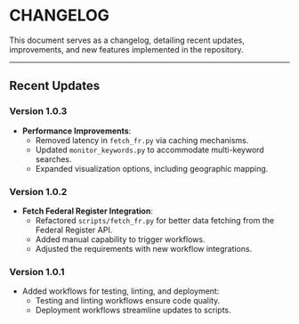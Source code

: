 
# CHANGELOG

This document serves as a changelog, detailing recent updates, improvements, and new features implemented in the repository.

---

## Recent Updates

### Version 1.0.3

- **Performance Improvements**:
  - Removed latency in `fetch_fr.py` via caching mechanisms.
  - Updated `monitor_keywords.py` to accommodate multi-keyword searches.
  - Expanded visualization options, including geographic mapping.

### Version 1.0.2

- **Fetch Federal Register Integration**:
  - Refactored `scripts/fetch_fr.py` for better data fetching from the Federal Register API.
  - Added manual capability to trigger workflows.
  - Adjusted the requirements with new workflow integrations.

### Version 1.0.1

- Added workflows for testing, linting, and deployment:
  - Testing and linting workflows ensure code quality.
  - Deployment workflows streamline updates to scripts.
